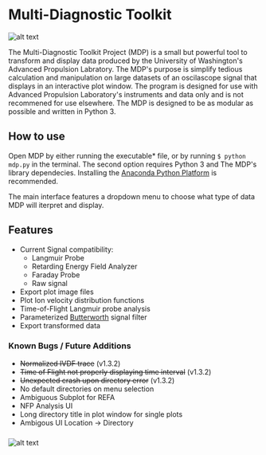 # Multi-Diagnostic Toolkit
![alt text](https://i.imgur.com/G1OBNnY.png)

The Multi-Diagnostic Toolkit Project (MDP) is a small but powerful tool to transform and display data produced by the University of Washington's Advanced Propulsion Labratory. The MDP's purpose is simplify tedious calculation and manipulation on large datasets of an oscilascope signal that displays in an interactive plot window. The program is designed for use with Advanced Propulsion Laboratory's instruments and data only and is not recommened for use elsewhere. The MDP is designed to be as modular as possible and written in Python 3. 

## How to use

Open MDP by either running the executable* file, or by running `$ python mdp.py` in the terminal. The second option requires Python 3 and The MDP's library dependecies. Installing the [Anaconda Python Platform](https://www.anaconda.com/download/) is recommended. 

The main interface features a dropdown menu to choose what type of data MDP will iterpret and display.  

## Features
- Current Signal compatibility:
    - Langmuir Probe
    - Retarding Energy Field Analyzer
    - Faraday Probe
    - Raw signal 
- Export plot image files
- Plot Ion velocity distribution functions
- Time-of-Flight Langmuir probe analysis
- Parameterized [Butterworth](https://en.wikipedia.org/wiki/Butterworth_filter) signal filter
- Export transformed data

### Known Bugs / Future Additions
- ~~Normalized IVDF trace~~ (v1.3.2)
- ~~Time of Flight not properly displaying time interval~~ (v1.3.2)
- ~~Unexpected crash upon directory error~~ (v1.3.2)
- No default directories on menu selection
- Ambiguous Subplot for REFA
- NFP Analysis UI
- Long directory title in plot window for single plots
- Ambigous UI Location -> Directory
###

![alt text](https://i.imgur.com/66dHm5Q.png)
